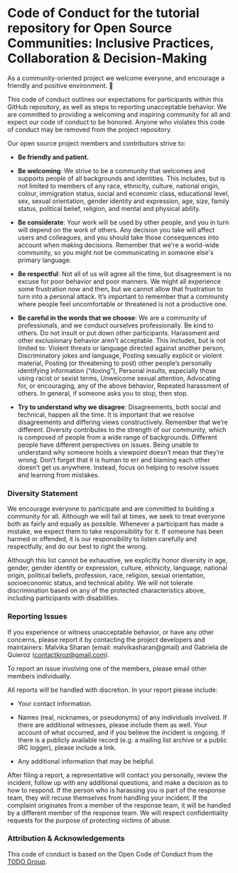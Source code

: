# Code of Conduct for the tutorial repository for Open Source Communities: Inclusive Practices, Collaboration & Decision-Making

As a community-oriented project we welcome everyone, and encourage a friendly and positive environment. 🌺

This code of conduct outlines our expectations for participants within this
GitHub repository, as well as steps to reporting unacceptable behavior.
We are committed to providing a welcoming and inspiring community for all and
expect our code of conduct to be honored. Anyone who violates this code of
conduct may be removed from the project repository.

Our open source project members and contributors strive to:

- **Be friendly and patient.**

- **Be welcoming**: We strive to be a community that welcomes and supports
  people of all backgrounds and identities. This includes, but is not limited to
  members of any race, ethnicity, culture, national origin, colour, immigration
  status, social and economic class, educational level, sex, sexual orientation,
  gender identity and expression, age, size, family status, political belief,
  religion, and mental and physical ability.

- **Be considerate**: Your work will be used by other people, and you in turn
  will depend on the work of others. Any decision you take will affect users and
  colleagues, and you should take those consequences into account when making
  decisions. Remember that we're a world-wide community, so you might not be
  communicating in someone else's primary language.

- **Be respectful**: Not all of us will agree all the time, but disagreement is
  no excuse for poor behavior and poor manners. We might all experience some
  frustration now and then, but we cannot allow that frustration to turn into a
  personal attack. It’s important to remember that a community where people feel
  uncomfortable or threatened is not a productive one.

- **Be careful in the words that we choose**: We are a community of
  professionals, and we conduct ourselves professionally. Be kind to others. Do
  not insult or put down other participants. Harassment and other exclusionary
  behavior aren't acceptable. This includes, but is not limited to: Violent
  threats or language directed against another person, Discriminatory jokes and
  language, Posting sexually explicit or violent material, Posting (or
  threatening to post) other people’s personally identifying information
  (“doxing”), Personal insults, especially those using racist or sexist terms,
  Unwelcome sexual attention, Advocating for, or encouraging, any of the above
  behavior, Repeated harassment of others. In general, if someone asks you to
  stop, then stop.

- **Try to understand why we disagree**: Disagreements, both social and
  technical, happen all the time. It is important that we resolve disagreements
  and differing views constructively. Remember that we’re different. Diversity
  contributes to the strength of our community, which is composed of people from
  a wide range of backgrounds. Different people have different perspectives on
  issues. Being unable to understand why someone holds a viewpoint doesn’t mean
  that they’re wrong. Don’t forget that it is human to err and blaming each
  other doesn’t get us anywhere. Instead, focus on helping to resolve issues and
  learning from mistakes.

### Diversity Statement

We encourage everyone to participate and are committed to building a community
for all. Although we will fail at times, we seek to treat everyone both as
fairly and equally as possible. Whenever a participant has made a mistake, we
expect them to take responsibility for it. If someone has been harmed or
offended, it is our responsibility to listen carefully and respectfully, and do
our best to right the wrong.

Although this list cannot be exhaustive, we explicitly honor diversity in age,
gender, gender identity or expression, culture, ethnicity, language, national
origin, political beliefs, profession, race, religion, sexual orientation,
socioeconomic status, and technical ability. We will not tolerate discrimination
based on any of the protected characteristics above, including participants with
disabilities.

### Reporting Issues

If you experience or witness unacceptable behavior, or have any other concerns,
please report it by contacting the project developers and maintainers:
Malvika Sharan (email: malvikasharan@gmail)
and Gabriela de Quieroz (contactkroz@gmail.com).

To report an issue involving one of the members, please email other members individually.

All reports will be handled with discretion. In your report please include:

- Your contact information.

- Names (real, nicknames, or pseudonyms) of any individuals involved. If there
  are additional witnesses, please include them as well. Your account of what
  occurred, and if you believe the incident is ongoing. If there is a publicly
  available record (e.g. a mailing list archive or a public IRC logger), please
  include a link.

- Any additional information that may be helpful.

After filing a report, a representative will contact you personally, review the
incident, follow up with any additional questions, and make a decision as to how
to respond. If the person who is harassing you is part of the response team,
they will recuse themselves from handling your incident. If the complaint
originates from a member of the response team, it will be handled by a different
member of the response team. We will respect confidentiality requests for the
purpose of protecting victims of abuse.

### Attribution & Acknowledgements

This code of conduct is based on the Open Code of Conduct from the [TODO Group](https://github.com/todogroup/opencodeofconduct/).
